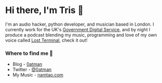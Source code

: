 # Hi there, I'm Tris 👋 
I'm an audio hacker, python developer, and musician based in London. I currently work for the UK's [Government Digital Service](https://github.com/alphagov/), and by night I produce a podcast blending my music, programming and love of my own voice called [Lost Terminal](https://twitter.com/namtaomusic/status/1283010289168982016), check it out!

### Where to find me 📌
- Blog - [0atman](http://0atman.com)
- Twitter - [@0atman](https://twitter.com/0atman)
- My Music - [namtao.com](http://namtao.com)
